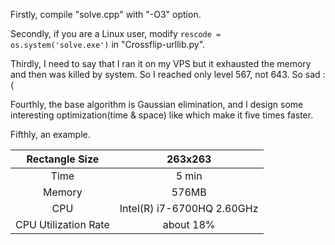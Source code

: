 Firstly, compile "solve.cpp" with "-O3" option.

Secondly, if you are a Linux user, modify <code>rescode = os.system('solve.exe')</code> in "Crossflip-urllib.py".

Thirdly, I need to say that I ran it on my VPS but it exhausted the memory and then was killed by system. So I reached only level 567, not 643. So sad :(

Fourthly, the base algorithm is Gaussian elimination, and I design some interesting optimization(time & space) like  which make it five times faster.

Fifthly, an example.

|Rectangle Size|263x263|
|:-:|:-:|
|Time|5 min|
|Memory|576MB|
|CPU|Intel(R) i7-6700HQ 2.60GHz|
|CPU Utilization Rate|about 18%|
